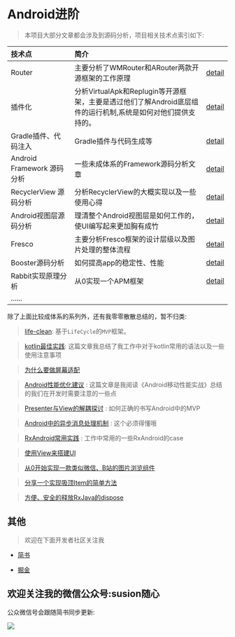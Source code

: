 
# Android进阶

>本项目大部分文章都会涉及到源码分析，项目相关技术点索引如下:

|技术点|简介||
|:----|:-----|:-----|
|Router|主要分析了WMRouter和ARouter两款开源框架的工作原理|[detail](router/README.md)|
|插件化|分析VirtualApk和Replugin等开源框架，主要是透过他们了解Android底层组件的运行机制,系统是如何对他们提供支持的。|[detail](插件化/README.md)|
|Gradle插件、代码注入|Gradle插件与代码生成等|[detail](gradle插件与字节码注入/README.md)|
|Android Framework 源码分析|一些未成体系的Framework源码分析文章|[detail](AndroidFramework源码分析/README.md)|
|RecyclerView 源码分析|分析RecyclerView的大概实现以及一些使用心得|[detail](AndroidFramework源码分析/recyclerview/README.md)|
|Android视图层源码分析|理清整个Android视图层是如何工作的，使UI编写起来更加胸有成竹|[detail](AndroidFramework源码分析/Android视图层源码分析/README.md)|
|Fresco|主要分析Fresco框架的设计层级以及图片处理的整体流程|[detail](Fresco源码分析/README.md)|
|Booster源码分析|如何提高app的稳定性、性能|[detail](booster框架分析/README.md) |
|Rabbit实现原理分析|从0实现一个APM框架|[detail](Rabbit实现原理剖析/README.md) |
|......| |

 除了上面比较成体系的系列外，还有我零零散散总结的，暂不归类:

> [life-clean](零散/life-clean介绍.md): 基于`LifeCycle`的`MVP`框架。

> [kotlin最佳实践](零散/kotlin最佳实践.md): 这篇文章我总结了我工作中对于kotlin常用的语法以及一些使用注意事项

> [为什么要做屏幕适配](零散/使用dp做屏幕适配会出现的问题.md) 

> [Android性能优化建议](零散/Android性能优化建议.md) : 这篇文章是我阅读《Android移动性能实战》总结的我们在开发时需要注意的一些点

> [Presenter与View的解耦探讨](零散/Presenter与View的解耦探讨.md) : 如何正确的书写Android中的MVP

> [Android中的异步消息处理机制](零散/Android中的异步消息处理机制.md) : 这个必须得懂哦

> [RxAndroid常用实践](零散/RxJava实践.md) : 工作中常用的一些RxAndroid的case

> [使用View来搭建UI](零散/使用View来搭建UI.md) 

> [从0开始实现一款类似微信、B站的图片浏览组件](零散/从0开始实现一款类似微信、B站的图片浏览组件.md) 

> [分享一个实现吸顶Item的简单方法](零散/分享一个实现吸顶Item的简单方法.md) 

> [方便、安全的释放RxJava的dispose](RxJava/基于LifeOwner的RxJava内存泄漏解决方案.md)


## 其他

>欢迎在下面开发者社区关注我

- [简书](https://www.jianshu.com/u/49b1311b5074) 

- [掘金](https://juejin.im/user/57b1173f165abd0054298059)

## 欢迎关注我的微信公众号:susion随心

公众微信号会跟随简书同步更新:

![](picture/微信公众号.jpeg)












